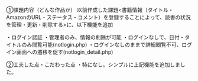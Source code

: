 ①課題内容（どんな作品か）
以前作成した課題<書籍情報（タイトル・AmazonのURL・ステータス・コメント）を登録することによって、読書の状況を管理・更新・削除する>に、以下機能を追加

・ログイン認証
・管理者のみ、情報の削除が可能
・ログインなしで、日付・タイトルのみ閲覧可能(notlogin.php)
・ログインなしのままで詳細閲覧不可、ログイン画面への遷移を促す(notlogin_detail.php)


②工夫した点・こだわった点
・特になし。シンプルに上記機能を追加しました。


